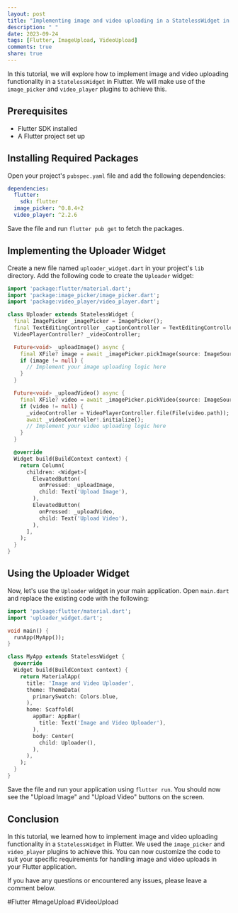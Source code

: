 ```yaml
---
layout: post
title: "Implementing image and video uploading in a StatelessWidget in Flutter"
description: " "
date: 2023-09-24
tags: [Flutter, ImageUpload, VideoUpload]
comments: true
share: true
---
```


In this tutorial, we will explore how to implement image and video uploading functionality in a `StatelessWidget` in Flutter. We will make use of the `image_picker` and `video_player` plugins to achieve this.

## Prerequisites

- Flutter SDK installed
- A Flutter project set up

## Installing Required Packages

Open your project's `pubspec.yaml` file and add the following dependencies:

```yaml
dependencies:
  flutter:
    sdk: flutter
  image_picker: ^0.8.4+2
  video_player: ^2.2.6
```

Save the file and run `flutter pub get` to fetch the packages.

## Implementing the Uploader Widget

Create a new file named `uploader_widget.dart` in your project's `lib` directory. Add the following code to create the `Uploader` widget:

```dart
import 'package:flutter/material.dart';
import 'package:image_picker/image_picker.dart';
import 'package:video_player/video_player.dart';

class Uploader extends StatelessWidget {
  final ImagePicker _imagePicker = ImagePicker();
  final TextEditingController _captionController = TextEditingController();
  VideoPlayerController? _videoController;

  Future<void> _uploadImage() async {
    final XFile? image = await _imagePicker.pickImage(source: ImageSource.gallery);
    if (image != null) {
      // Implement your image uploading logic here
    }
  }

  Future<void> _uploadVideo() async {
    final XFile? video = await _imagePicker.pickVideo(source: ImageSource.gallery);
    if (video != null) {
      _videoController = VideoPlayerController.file(File(video.path));
      await _videoController!.initialize();
      // Implement your video uploading logic here
    }
  }

  @override
  Widget build(BuildContext context) {
    return Column(
      children: <Widget>[
        ElevatedButton(
          onPressed: _uploadImage,
          child: Text('Upload Image'),
        ),
        ElevatedButton(
          onPressed: _uploadVideo,
          child: Text('Upload Video'),
        ),
      ],
    );
  }
}
```

## Using the Uploader Widget

Now, let's use the `Uploader` widget in your main application. Open `main.dart` and replace the existing code with the following:

```dart
import 'package:flutter/material.dart';
import 'uploader_widget.dart';

void main() {
  runApp(MyApp());
}

class MyApp extends StatelessWidget {
  @override
  Widget build(BuildContext context) {
    return MaterialApp(
      title: 'Image and Video Uploader',
      theme: ThemeData(
        primarySwatch: Colors.blue,
      ),
      home: Scaffold(
        appBar: AppBar(
          title: Text('Image and Video Uploader'),
        ),
        body: Center(
          child: Uploader(),
        ),
      ),
    );
  }
}
```

Save the file and run your application using `flutter run`. You should now see the "Upload Image" and "Upload Video" buttons on the screen.

## Conclusion

In this tutorial, we learned how to implement image and video uploading functionality in a `StatelessWidget` in Flutter. We used the `image_picker` and `video_player` plugins to achieve this. You can now customize the code to suit your specific requirements for handling image and video uploads in your Flutter application.

If you have any questions or encountered any issues, please leave a comment below.

#Flutter #ImageUpload #VideoUpload